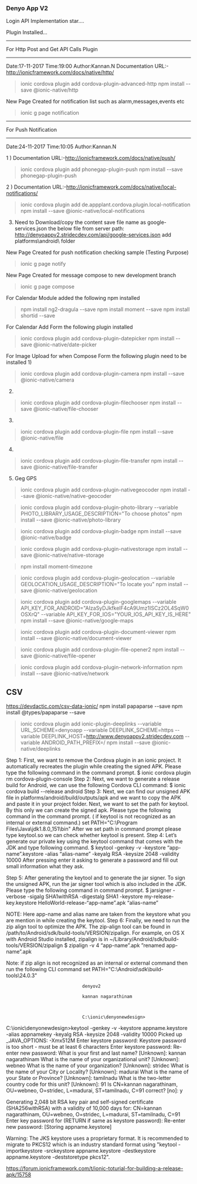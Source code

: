 ### Denyo App V2
Login API Implementation star....

Plugin Installed...
*****************************************
For Http Post and Get API Calls Plugin
*****************************************
Date:17-11-2017
Time:19:00
Author:Kannan.N
Documentation URL:-http://ionicframework.com/docs/native/http/
>ionic cordova plugin add cordova-plugin-advanced-http
>npm install --save @ionic-native/http

New Page Created for notification list such as alarm,messages,events etc
>ionic g page notification


*****************************************
For Push Notification
*****************************************
Date:24-11-2017
Time:10:05
Author:Kannan.N

1 ) Documentation URL:-http://ionicframework.com/docs/native/push/
>ionic cordova plugin add phonegap-plugin-push
>npm install --save phonegap-plugin-push

2 ) Documentation URL:-http://ionicframework.com/docs/native/local-notifications/
>ionic cordova plugin add de.appplant.cordova.plugin.local-notification
>npm install --save @ionic-native/local-notifications

3) Need to Download/copy the content save file name as google-services.json the below file from server path:
http://denyoappv2.stridecdev.com/api/google-services.json add platforms\android\ folder

New Page Created for push notification checking sample (Testing Purpose)
>ionic g page notify

New Page Created for message compose to new development branch
>ionic g page compose


For Calendar Module added the following npm installed

>npm install ng2-dragula --save
>npm install moment --save
>npm install shortid --save

For Calendar Add Form the following plugin installed

>ionic cordova plugin add cordova-plugin-datepicker
>npm install --save @ionic-native/date-picker


For Image Upload for when Compose Form the following plugin need to be installed
1)
>ionic cordova plugin add cordova-plugin-camera
>npm install --save @ionic-native/camera
2)
>ionic cordova plugin add cordova-plugin-filechooser
>npm install --save @ionic-native/file-chooser
3)
>ionic cordova plugin add cordova-plugin-file
>npm install --save @ionic-native/file
4)
>ionic cordova plugin add cordova-plugin-file-transfer
>npm install --save @ionic-native/file-transfer

5) Geg GPS 
>ionic cordova plugin add cordova-plugin-nativegeocoder
>npm install --save @ionic-native/native-geocoder


>ionic cordova plugin add cordova-plugin-photo-library --variable PHOTO_LIBRARY_USAGE_DESCRIPTION="To choose photos"
>npm install --save @ionic-native/photo-library

>ionic cordova plugin add cordova-plugin-badge
>npm install --save @ionic-native/badge

>ionic cordova plugin add cordova-plugin-nativestorage
>npm install --save @ionic-native/native-storage


>npm install moment-timezone


>ionic cordova plugin add cordova-plugin-geolocation --variable GEOLOCATION_USAGE_DESCRIPTION="To locate you"
>npm install --save @ionic-native/geolocation


>ionic cordova plugin add cordova-plugin-googlemaps --variable API_KEY_FOR_ANDROID="AIzaSyDJkfkelF4cA9Umz1ISCz2OL4SqW0OSXrQ" --variable API_KEY_FOR_IOS="YOUR_IOS_API_KEY_IS_HERE"
>npm install --save @ionic-native/google-maps

>ionic cordova plugin add cordova-plugin-document-viewer
>npm install --save @ionic-native/document-viewer

>ionic cordova plugin add cordova-plugin-file-opener2
>npm install --save @ionic-native/file-opener

>ionic cordova plugin add cordova-plugin-network-information
>npm install --save @ionic-native/network

CSV 
--------
https://devdactic.com/csv-data-ionic/
npm install papaparse --save
npm install @types/papaparse --save


>ionic cordova plugin add ionic-plugin-deeplinks --variable URL_SCHEME=denyoapp --variable DEEPLINK_SCHEME=https --variable DEEPLINK_HOST=http://www.denyoappv2.stridecdev.com --variable ANDROID_PATH_PREFIX=/
>npm install --save @ionic-native/deeplinks




Step 1:
          First, we want to remove the Cordova plugin in an ionic project. It automatically recreates the plugin while creating the signed APK.
 Please type the following command in the command prompt.
                        $ ionic cordova plugin rm cordova-plugin-console
Step 2:
        Next, we want to generate a release build for Android, we can use the following Cordova CLI command:
                       $ ionic cordova build --release android
Step 3:
      Next, we can find our unsigned APK file in platforms/android/build/outputs/apk and we want to copy the APK and paste it in your project folder.
      Next, we want to set the path for keytool. By this only we can create the signed apk. Please type the following command in the command prompt. ( if keytool is not recognized as an internal or external command.)
                          set PATH="C:\Program Files\Java\jdk1.8.0_151\bin"
    After we set path in command prompt please type keytool.so we can check whether keytool is present.
Step 4:
      Let’s generate our private key using the keytool command that comes with the JDK and type following command.
$ keytool -genkey -v -keystore “app-name”.keystore -alias “alias-name” -keyalg RSA -keysize 2048 -validity 10000
After pressing enter it asking to generate a password and fill out small information what they ask.

Step 5:
    After generating the keytool and to generate the jar signer. To sign the unsigned APK, run the jar signer tool which is also included in the JDK. Please type the following command in command prompt.
$ jarsigner -verbose -sigalg SHA1withRSA -digestalg SHA1 -keystore my-release-key.keystore HelloWorld-release-“app-name”.apk “alias-name”

NOTE: Here app-name and alias name are taken from the keystore what you are mention in while creating the keytool.
 Step 6:
     Finally, we need to run the zip align tool to optimize the APK. The zip-align tool can be found in /path/to/Android/sdk/build-tools/VERSION/zipalign. For example, on OS X with Android Studio installed, zipalign is in ~/Library/Android/sdk/build-tools/VERSION/zipalign
                 $ zipalign -v 4 “app-name”.apk ”renamed app-name”.apk

Note: if zip align is not recognized as an internal or external command then run the following CLI command
                                 set PATH="C:\Android\sdk\build-tools\24.0.3"


                                 denyov2

                                 kannan nagarathinam



                                 C:\ionic\denyonewdesign>
C:\ionic\denyonewdesign>keytool -genkey -v -keystore appname.keystore -alias appnamekey -keyalg RSA -keysize 2048 -validity 10000
Picked up _JAVA_OPTIONS: -Xmx512M
Enter keystore password:
Keystore password is too short - must be at least 6 characters
Enter keystore password:
Re-enter new password:
What is your first and last name?
  [Unknown]:  kannan nagarathinam
What is the name of your organizational unit?
  [Unknown]:  webneo
What is the name of your organization?
  [Unknown]:  stridec
What is the name of your City or Locality?
  [Unknown]:  madurai
What is the name of your State or Province?
  [Unknown]:  tamilnadu
What is the two-letter country code for this unit?
  [Unknown]:  91
Is CN=kannan nagarathinam, OU=webneo, O=stridec, L=madurai, ST=tamilnadu, C=91 correct?
  [no]:  y

Generating 2,048 bit RSA key pair and self-signed certificate (SHA256withRSA) with a validity of 10,000 days
        for: CN=kannan nagarathinam, OU=webneo, O=stridec, L=madurai, ST=tamilnadu, C=91
Enter key password for <appnamekey>
        (RETURN if same as keystore password):
Re-enter new password:
[Storing appname.keystore]

Warning:
The JKS keystore uses a proprietary format. It is recommended to migrate to PKCS12 which is an industry standard format using "keytool -importkeystore -srckeystore appname.keystore -destkeystore appname.keystore -deststoretype pkcs12".



https://forum.ionicframework.com/t/ionic-toturial-for-building-a-release-apk/15758

